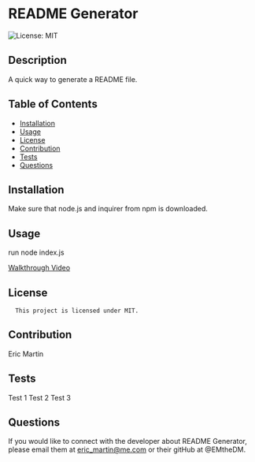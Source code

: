 # README Generator
  ![License: MIT](https://img.shields.io/badge/license-MIT-brightgreen.svg)

  ## Description
  A quick way to generate a README file.
  ## Table of Contents
  * [Installation](#installation)
  * [Usage](#usage)
  * [License](#license)
  * [Contribution](#contribution)
  * [Tests](#tests)
  * [Questions](#questions)
  ## Installation
  Make sure that node.js and inquirer from npm is downloaded.
  ## Usage
  run node index.js

  [Walkthrough Video](https://watch.screencastify.com/v/NQUlyUZYIh1oFYysS9Ni)
  ## License
      This project is licensed under MIT.
  ## Contribution
  Eric Martin
  ## Tests
  Test 1 Test 2 Test 3
  ## Questions
  If you would like to connect with the developer about README Generator, please email them at eric_martin@me.com or their gitHub at @EMtheDM.
